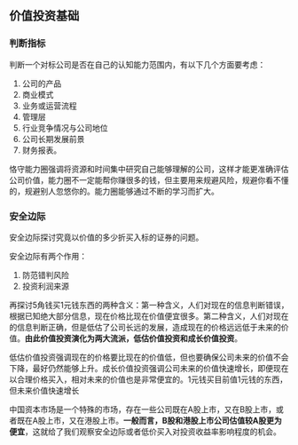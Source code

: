 ## 价值投资基础

### 判断指标

判断一个对标公司是否在自己的认知能力范围内，有以下几个方面要考虑：

1. 公司的产品
2. 商业模式
3. 业务或运营流程
4. 管理层
5. 行业竞争情况与公司地位
6. 公司长期发展前景
7. 财务报表。

恪守能力圈强调将资源和时间集中研究自己能够理解的公司，这样才能更准确评估公司价值，能力圈不一定能帮你赚很多的钱，但主要用来规避风险，规避你看不懂的，规避别人忽悠你的。能力圈能够通过不断的学习而扩大。

### 安全边际

安全边际探讨究竟以价值的多少折买入标的证券的问题。

安全边际有两个作用：

1. 防范错判风险
2. 投资利润来源

再探讨5角钱买1元钱东西的两种含义：第一种含义，人们对现在的信息判断错误，根据已知绝大部分信息，现在价格比现在价值便宜很多。第二种含义，人们对现在的信息判断正确，但是低估了公司长远的发展，造成现在的价格远远低于未来的价值。**由此价值投资演化为两大流派，低估价值投资和成长价值投资**。

低估价值投资强调现在的价格要比现在的价值低，但也要确保公司未来的价值不会下降，最好仍然能够上升。成长价值投资强调公司未来的价值快速增长，即便现在以合理价格买入，相对未来的价值也是非常便宜的。1元钱买目前值1元钱的东西，但未来价值快速增长

中国资本市场是一个特殊的市场，存在一些公司既在A股上市，又在B股上市，或者既在A股上市，又在港股上市。**一般而言，B股和港股上市公司估值较A股更为便宜**，这就给了我们观察安全边际或者低价买入对投资收益率影响程度的机会。